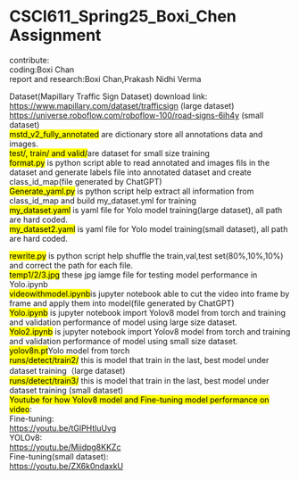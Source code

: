 # CSCI611_Spring25_Boxi_Chen Assignment<br/>
contribute:<br/>
coding:Boxi Chan<br/>
report and research:Boxi Chan,Prakash Nidhi Verma<br/>

Dataset(Mapillary Traffic Sign Dataset) download link:<br/>
https://www.mapillary.com/dataset/trafficsign (large dataset)<br/>
https://universe.roboflow.com/roboflow-100/road-signs-6ih4y (small dataset)<br/>
<mark>mstd_v2_fully_annotated</mark> are dictionary store all annotations data and images.<br/>
<mark>test/, train/ and valid/</mark>are dataset for small size training<br/>
<mark>format.py</mark> is python script able to read annotated and images fils in the dataset and generate labels file into annotated dataset and create class_id_map(file generated by ChatGPT)<br/>
<mark>Generate_yaml.py</mark> is python script help extract all information from class_id_map and build my_dataset.yml for training<br/>
<mark>my_dataset.yaml</mark> is yaml file for Yolo model training(large dataset), all path are hard coded.<br/>
<mark>my_dataset2.yaml</mark> is yaml file for Yolo model training(small dataset), all path are hard coded.<br/>

<mark>rewrite.py</mark> is python script help shuffle the train,val,test set(80%,10%,10%) and correct the path for each file.<br/>
<mark>temp1/2/3.jpg</mark> these jpg iamge file for testing model performance in Yolo.ipynb<br/>
<mark>videowithmodel.ipynb</mark>is jupyter notebook able to cut the video into frame by frame and apply them into model(file generated by ChatGPT)<br/>
<mark>Yolo.ipynb</mark> is jupyter notebook import Yolov8 model from torch and training and validation performance of model  using large size dataset.<br/>
<mark>Yolo2.ipynb</mark> is jupyter notebook import Yolov8 model from torch and training and validation performance of model using small size dataset.<br/>
<mark>yolov8n.pt</mark>Yolo model from torch<br/>
<mark>runs/detect/train2/</mark> this is model that train in the last, best model under dataset training（large dataset)<br/>
<mark>runs/detect/train3/</mark> this is model that train in the last, best model under dataset training (small dataset)<br/>
<mark>Youtube for how Yolov8 model and Fine-tuning model performance on video</mark>:<br/>
Fine-tuning:<br/>
https://youtu.be/tGlPHtluUvg <br/>
YOLOv8:<br/>
https://youtu.be/Miidpg8KKZc <br/>
Fine-tuning(small dataset):<br/>
https://youtu.be/ZX6k0ndaxkU <br/>
